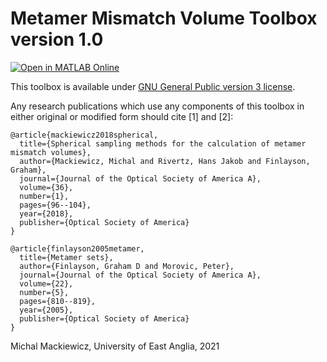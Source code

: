 # Metamer Mismatch Volume Toolbox version 1.0

[![Open in MATLAB Online](https://www.mathworks.com/images/responsive/global/open-in-matlab-online.svg)](https://matlab.mathworks.com/open/github/v1?repo=sfu-cs-vision-lab/metamer_mismatch_volume_toolbox&file=src/scriptToRun.m&line=0)

This toolbox is available under [GNU General Public version 3 license](LICENSE).

Any research publications which use any components of this toolbox in
either original or modified form should cite [1] and [2]:

```
@article{mackiewicz2018spherical,
  title={Spherical sampling methods for the calculation of metamer mismatch volumes},
  author={Mackiewicz, Michal and Rivertz, Hans Jakob and Finlayson, Graham},
  journal={Journal of the Optical Society of America A},
  volume={36},
  number={1},
  pages={96--104},
  year={2018},
  publisher={Optical Society of America}
}

@article{finlayson2005metamer,
  title={Metamer sets},
  author={Finlayson, Graham D and Morovic, Peter},
  journal={Journal of the Optical Society of America A},
  volume={22},
  number={5},
  pages={810--819},
  year={2005},
  publisher={Optical Society of America}
}
```

Michal Mackiewicz, University of East Anglia, 2021
